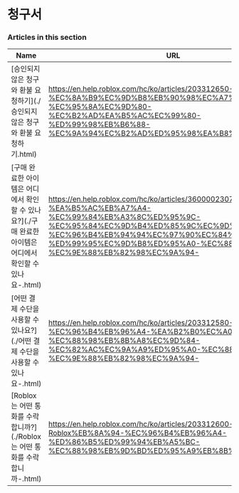 # 청구서  
### Articles in this section
Name|URL
-|-
[승인되지 않은 청구와 환불 요청하기](./승인되지 않은 청구와 환불 요청하기.html) |https://en.help.roblox.com/hc/ko/articles/203312650-%EC%8A%B9%EC%9D%B8%EB%90%98%EC%A7%80-%EC%95%8A%EC%9D%80-%EC%B2%AD%EA%B5%AC%EC%99%80-%ED%99%98%EB%B6%88-%EC%9A%94%EC%B2%AD%ED%95%98%EA%B8%B0
[구매 완료한 아이템은 어디에서 확인할 수 있나요?](./구매 완료한 아이템은 어디에서 확인할 수 있나요-.html) |https://en.help.roblox.com/hc/ko/articles/360000230723-%EA%B5%AC%EB%A7%A4-%EC%99%84%EB%A3%8C%ED%95%9C-%EC%95%84%EC%9D%B4%ED%85%9C%EC%9D%80-%EC%96%B4%EB%94%94%EC%97%90%EC%84%9C-%ED%99%95%EC%9D%B8%ED%95%A0-%EC%88%98-%EC%9E%88%EB%82%98%EC%9A%94-
[어떤 결제 수단을 사용할 수 있나요?](./어떤 결제 수단을 사용할 수 있나요-.html) |https://en.help.roblox.com/hc/ko/articles/203312580-%EC%96%B4%EB%96%A4-%EA%B2%B0%EC%A0%9C-%EC%88%98%EB%8B%A8%EC%9D%84-%EC%82%AC%EC%9A%A9%ED%95%A0-%EC%88%98-%EC%9E%88%EB%82%98%EC%9A%94-
[Roblox는 어떤 통화를 수락합니까?](./Roblox는 어떤 통화를 수락합니까-.html) |https://en.help.roblox.com/hc/ko/articles/203312600-Roblox%EB%8A%94-%EC%96%B4%EB%96%A4-%ED%86%B5%ED%99%94%EB%A5%BC-%EC%88%98%EB%9D%BD%ED%95%A9%EB%8B%88%EA%B9%8C-